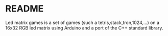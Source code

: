 # README #

Led matrix games is a set of games (such a tetris,stack,tron,1024,...) on a 16x32 RGB led matrix using Arduino and a port of the C++ standard library.